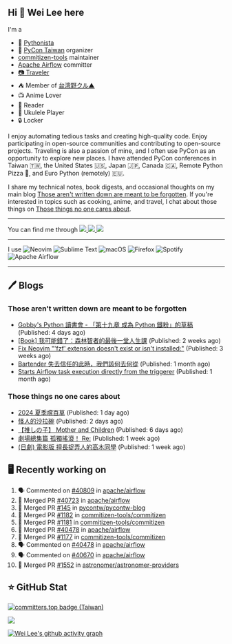 ## Hi 👋 Wei Lee here

I'm a

* 🐍 [Pythonista](https://pycon-note.wei-lee.me/)
* 🐍 [PyCon Taiwan](https://tw.pycon.org/) organizer
* [commitizen-tools](https://github.com/commitizen-tools) maintainer
* [Apache Airflow](https://github.com/apache/airflow/) committer
* [📷 Traveler](https://travlog.wei-lee.me/)
* ⛺ Member of [台湾野クル▲](https://twitter.com/Taiwannokuru)
* 📺 Anime Lover
* 📖 Reader
* 🎵 Ukulele Player
* 🔒 Locker

I enjoy automating tedious tasks and creating high-quality code. Enjoy participating in open-source communities and contributing to open-source projects. Traveling is also a passion of mine, and I often use PyCon as an opportunity to explore new places. I have attended PyCon conferences in Taiwan 🇹🇼, the United States 🇺🇸, Japan 🇯🇵, Canada 🇨🇦, Remote Python Pizza 🍕, and Euro Python (remotely) 🇪🇺.

I share my technical notes, book digests, and occasional thoughts on my main blog [Those aren't written down are meant to be forgotten](https://blog.wei-lee.me/). If you're interested in topics such as cooking, anime, and travel, I chat about those things on [Those things no one cares about](https://travlog.wei-lee.me/).


---

<p align="left">
You can find me through
  <a href="https://in.linkedin.com/in/clleew" target="blank">
    <img src="https://img.shields.io/badge/LinkedIn-0077B5?style=for-the-badge&logo=linkedin&logoColor=white" />
  </a>
  <a href="https://twitter.com/clleew" target="blank">
    <img src="https://img.shields.io/badge/Twitter-1DA1F2?style=for-the-badge&logo=twitter&logoColor=white" />
  </a>
  <a href="https://github.com/Lee-W/" target="blank">
    <img src="https://img.shields.io/badge/GitHub-100000?style=for-the-badge&logo=github&logoColor=white" />
  </a>
</p>

---

I use ![Neovim](https://img.shields.io/badge/NeoVim-%2357A143.svg?&style=for-the-badge&logo=neovim&logoColor=white) ![Sublime Text](https://img.shields.io/badge/sublime_text-%23575757.svg?style=for-the-badge&logo=sublime-text&logoColor=important) ![macOS](https://img.shields.io/badge/mac%20os-000000?style=for-the-badge&logo=macos&logoColor=F0F0F0) ![Firefox](https://img.shields.io/badge/Firefox-FF7139?style=for-the-badge&logo=Firefox-Browser&logoColor=white) ![Spotify](https://img.shields.io/badge/Spotify-1ED760?style=for-the-badge&logo=spotify&logoColor=white) ![Apache Airflow](https://img.shields.io/badge/Apache%20Airflow-017CEE?style=for-the-badge&logo=Apache%20Airflow&logoColor=white)

---


## 🖊️ Blogs

### Those aren't written down are meant to be forgotten

* [Gobby&#39;s Python 讀書會 - 「第十九章 成為 Python 鐵粉」的草稿](https://blog.wei-lee.me/posts/tech/2024/07/Introducing-Python-ch19-draft) (Published: 4 days ago)
* [[Book] 我可能錯了：森林智者的最後一堂人生課](https://blog.wei-lee.me/posts/book/2024/06/I-May-Be-Wrong) (Published: 2 weeks ago)
* [Fix Neovim &#34;&#39;fzf&#39; extension doesn&#39;t exist or isn&#39;t installed:&#34;](https://blog.wei-lee.me/posts/tech/2024/06/neo-vim-fzf-not-loaded) (Published: 3 weeks ago)
* [Bartender 失去信任的此時，我們該何去何從](https://blog.wei-lee.me/posts/tech/2024/06/where-should-we-go-if-bartender-is-no-longer-considered-safe) (Published: 1 month ago)
* [Starts Airflow task execution directly from the triggerer](https://blog.wei-lee.me/posts/tech/2024/06/starts-execution-directly-from-triggerer-without-going-to-worker) (Published: 1 month ago)

### Those things no one cares about
 
 * [2024 夏季嚐百草](https://travlog.wei-lee.me/posts/review/2024/07/what-i-will-watch-in-2024-summer) (Published: 1 day ago)
 * [怪人的沙拉碗](https://travlog.wei-lee.me/posts/review/2024/07/Salad-Bowl-of-Eccentrics) (Published: 2 days ago)
 * [【推しの子】 Mother and Children](https://travlog.wei-lee.me/posts/review/2024/07/oshi-no-ko-mother-and-children) (Published: 6 days ago)
 * [劇場總集篇 孤獨搖滾！ Re:](https://travlog.wei-lee.me/posts/review/2024/07/bocchi-the-rock-movie-1) (Published: 1 week ago)
 * [(日劇) 電影版 擅長捉弄人的高木同學](https://travlog.wei-lee.me/posts/review/2024/07/drama-movie-teasing-master-takagi-san) (Published: 1 week ago)

## 🖥️ Recently working on

1. 🗣 Commented on [#40809](https://github.com/apache/airflow/pull/40809#issuecomment-2230894946) in [apache/airflow](https://github.com/apache/airflow)
2. 🎉 Merged PR [#40723](https://github.com/apache/airflow/pull/40723) in [apache/airflow](https://github.com/apache/airflow)
3. 🎉 Merged PR [#145](https://github.com/pycontw/pycontw-blog/pull/145) in [pycontw/pycontw-blog](https://github.com/pycontw/pycontw-blog)
4. 🎉 Merged PR [#1182](https://github.com/commitizen-tools/commitizen/pull/1182) in [commitizen-tools/commitizen](https://github.com/commitizen-tools/commitizen)
5. 🎉 Merged PR [#1181](https://github.com/commitizen-tools/commitizen/pull/1181) in [commitizen-tools/commitizen](https://github.com/commitizen-tools/commitizen)
6. 🎉 Merged PR [#40478](https://github.com/apache/airflow/pull/40478) in [apache/airflow](https://github.com/apache/airflow)
7. 🎉 Merged PR [#1177](https://github.com/commitizen-tools/commitizen/pull/1177) in [commitizen-tools/commitizen](https://github.com/commitizen-tools/commitizen)
8. 🗣 Commented on [#40478](https://github.com/apache/airflow/pull/40478#issuecomment-2217895818) in [apache/airflow](https://github.com/apache/airflow)
9. 🗣 Commented on [#40670](https://github.com/apache/airflow/pull/40670#issuecomment-2217814025) in [apache/airflow](https://github.com/apache/airflow)
10. 🎉 Merged PR [#1552](https://github.com/astronomer/astronomer-providers/pull/1552) in [astronomer/astronomer-providers](https://github.com/astronomer/astronomer-providers)


## ⭐ GitHub Stat

[![committers.top badge (Taiwan)](https://user-badge.committers.top/taiwan_public/Lee-W.svg)](https://user-badge.committers.top/taiwan_public/Lee-W)

[![](https://github-readme-stats.vercel.app/api?username=Lee-W&show_icons=true&hide_title=true&cache_seconds=86400)](https://github.com/anuraghazra/github-readme-stats)

[![Wei Lee's github activity graph](https://github-readme-activity-graph.vercel.app/graph?username=Lee-W&theme=dracula)](https://github.com/ashutosh00710/github-readme-activity-graph)
